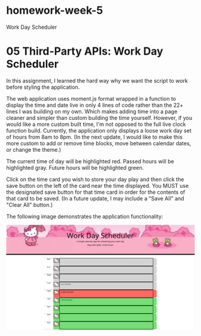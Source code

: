# homework-week-5
Work Day Scheduler

# 05 Third-Party APIs: Work Day Scheduler

In this assignment, I learned the hard way why we want the script to work before styling the application. 

The web application uses moment.js format wrapped in a function to display the time and date live in only 4 lines of code rather than the 22+ lines I was building on my own. Which makes adding time into a page cleaner and simpler than custom building the time yourself.
However, if you would like a more custom built time, I'm not opposed to the full live clock function build.
Currently, the application only displays a loose work day set of hours from 8am to 8pm. (In the next update, I would like to make this more custom to add or remove time blocks, move between calendar dates, or change the theme.)

The current time of day will be highlighted red.
Passed hours will be highlighted gray.
Future hours will be highlighted green.

Click on the time card you wish to store your day play and then click the save button on the left of the card near the time displayed.
You MUST use the designated save button for that time card in order for the contents of that card to be saved. (In a future update, I may include a "Save All" and "Clear All" button.)


The following image demonstrates the application functionality:

![day planner screenshot](./assets/images/workDayScheduler-screenshot.png)
